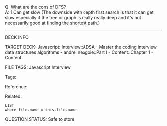Q: What are the cons of DFS?  
A: 1.Can get slow (The downside with depth first search is that it can get slow especially if the tree or graph is really really deep and it's not necessarily good at finding the shortest path.)


---

DECK INFO

TARGET DECK: Javascript::Interview::ADSA - Master the coding interview data structures algorithms - andrei neagoie::Part I - Content::Chapter 1 - Content

FILE TAGS: Javascript Interview

Tags:

Reference:

Related:

```dataview
LIST
where file.name = this.file.name
```

QUESTION STATUS: Safe to store